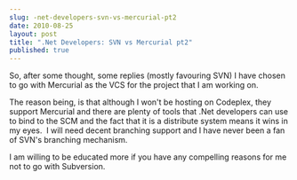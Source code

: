 ```yaml
---
slug: -net-developers-svn-vs-mercurial-pt2
date: 2010-08-25
layout: post
title: ".Net Developers: SVN vs Mercurial pt2"
published: true
---
```

So, after some thought, some replies (mostly favouring SVN) I have chosen to go with Mercurial as the VCS for the project that I am working on.<p /><div>The reason being, is that although I won&#39;t be hosting on Codeplex, they support Mercurial and there are plenty of tools that .Net developers can use to bind to the SCM and the fact that it is a distribute system means it wins in my eyes.  I will need decent branching support and I have never been a fan of SVN&#39;s branching mechanism.</div> <p /><div>I am willing to be educated more if you have any compelling reasons for me not to go with Subversion.</div>

